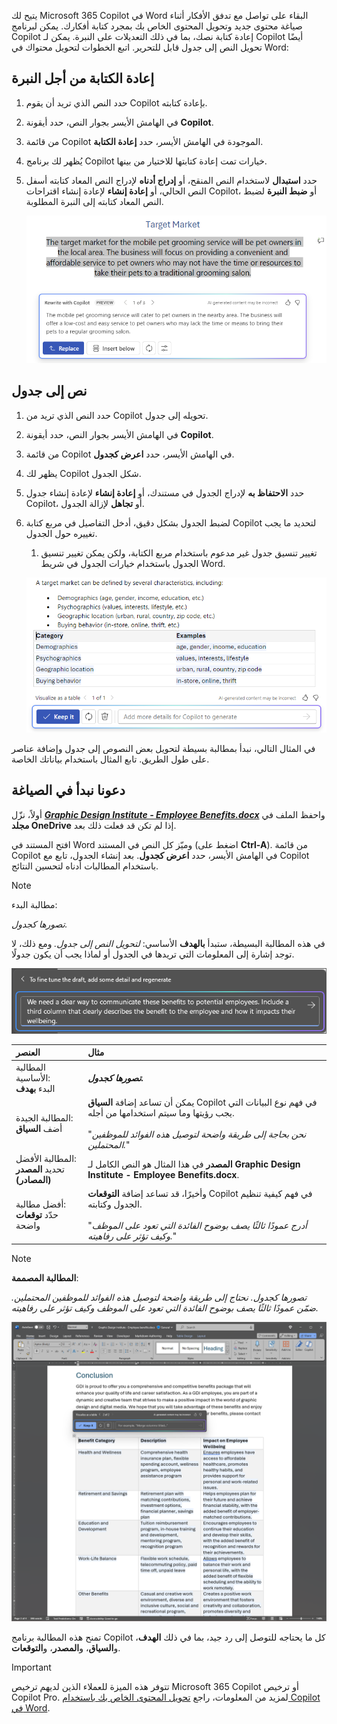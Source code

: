
يتيح لك Microsoft 365 Copilot في Word البقاء على تواصل مع تدفق الأفكار أثناء صياغة محتوى جديد وتحويل المحتوى الخاص بك بمجرد كتابة أفكارك. يمكن لبرنامج Copilot إعادة كتابة نصك، بما في ذلك التعديلات على النبرة. يمكن لـ Copilot أيضًا تحويل النص إلى جدول قابل للتحرير. اتبع الخطوات لتحويل محتواك في Word:

## إعادة الكتابة من أجل النبرة

1. حدد النص الذي تريد أن يقوم Copilot بإعادة كتابته.

1. في الهامش الأيسر بجوار النص، حدد أيقونة **Copilot**.

1. من قائمة Copilot الموجودة في الهامش الأيسر، حدد **إعادة الكتابة**.

1. يُظهر لك برنامج Copilot خيارات تمت إعادة كتابتها للاختيار من بينها.

1. حدد **استبدال** لاستخدام النص المنقح، أو **إدراج أدناه** لإدراج النص المعاد كتابته أسفل النص الحالي، أو **إعادة إنشاء** لإعادة إنشاء اقتراحات Copilot، أو **ضبط النبرة** لضبط النص المعاد كتابته إلى النبرة المطلوبة.

    ![لقطة شاشة لبرنامج Copilot في Word مع اقتراحات وخيارات إعادة كتابة النص.](../media/copilot-rewrite-word.png)

## نص إلى جدول

1. حدد النص الذي تريد من Copilot تحويله إلى جدول.

1. في الهامش الأيسر بجوار النص، حدد أيقونة **Copilot**.

1. من قائمة Copilot في الهامش الأيسر، حدد **اعرض كجدول**.

1. يظهر لك Copilot شكل الجدول.

1. حدد **الاحتفاظ به** لإدراج الجدول في مستندك، أو **إعادة إنشاء** لإعادة إنشاء جدول Copilot، أو **تجاهل** لإزالة الجدول.

1. لضبط الجدول بشكل دقيق، أدخل التفاصيل في مربع كتابة Copilot لتحديد ما يجب تغييره حول الجدول.

    1. تغيير تنسيق جدول غير مدعوم باستخدام مربع الكتابة، ولكن يمكن تغيير تنسيق الجدول باستخدام خيارات الجدول في شريط Word.

    ![لقطة شاشة لبرنامج Copilot في Word تُظهر إمكانية تحويل النص إلى جدول.](../media/copilot-visualize-table-word.png)

في المثال التالي، نبدأ بمطالبة بسيطة لتحويل بعض النصوص إلى جدول وإضافة عناصر على طول الطريق. تابع المثال باستخدام بياناتك الخاصة.

## دعونا نبدأ في الصياغة

أولاً، نزّل **_[Graphic Design Institute - Employee Benefits.docx](https://go.microsoft.com/fwlink/?linkid=2268825)_** واحفظ الملف في **مجلد OneDrive** إذا لم تكن قد فعلت ذلك بعد.

افتح المستند في Word وميّز كل النص في المستند (اضغط على **Ctrl-A**). من قائمة Copilot في الهامش الأيسر، حدد **اعرض كجدول**. بعد إنشاء الجدول، تابع مع Copilot باستخدام المطالبات أدناه لتحسين النتائج.

> [!NOTE]
> مطالبة البدء:
>
> _تصورها كجدول._

في هذه المطالبة البسيطة، ستبدأ **بالهدف** الأساسي: _لتحويل النص إلى جدول._ ومع ذلك، لا توجد إشارة إلى المعلومات التي تريدها في الجدول أو لماذا يجب أن يكون جدولًا.

[![لقطة شاشة لبرنامج Copilot في Word أثناء عمله على تحويل النص إلى جدول.](../media/copilot-visualize-table-word-example.png)](../media/copilot-visualize-table-word-example.png#lightbox)

| العنصر | مثال |
| :------ | :------- |
| المطالبة الأساسية: <br>البدء **بهدف** | **_تصورها كجدول._** |
| المطالبة الجيدة: <br>أضف **السياق** | يمكن أن تساعد إضافة **السياق** Copilot في فهم نوع البيانات التي يجب رؤيتها وما سيتم استخدامها من أجله.<br><br>"_نحن بحاجة إلى طريقة واضحة لتوصيل هذه الفوائد للموظفين المحتملين._" |
| المطالبة الأفضل: <br>تحديد **المصدر (المصادر)** | **المصدر** في هذا المثال هو النص الكامل لـ **Graphic Design Institute - Employee Benefits.docx**. |
| أفضل مطالبة: <br>حدّد **توقعات** واضحة | وأخيرًا، قد تساعد إضافة **التوقعات** Copilot في فهم كيفية تنظيم الجدول وكتابته.<br><br>"_أدرج عمودًا ثالثًا يصف بوضوح الفائدة التي تعود على الموظف وكيف تؤثر على رفاهيته._" |

> [!NOTE]
> **المطالبة المصممة**:
>
> _تصورها كجدول. نحتاج إلى طريقة واضحة لتوصيل هذه الفوائد للموظفين المحتملين. ضمّن عمودًا ثالثًا يصف بوضوح الفائدة التي تعود على الموظف وكيف تؤثر على رفاهيته._

[![التقط لقطة شاشة لنتائج المطالبة المصممة مسبقًا مقابل مستند العينة باستخدام Copilot في Word.](../media/copilot-visualize-table-word-results.png)](../media/copilot-visualize-table-word-results.png#lightbox)

تمنح هذه المطالبة برنامج Copilot كل ما يحتاجه للتوصل إلى رد جيد، بما في ذلك **الهدف**، و**السياق**، و**المصدر**، و**التوقعات**.

> [!Important]
> تتوفر هذه الميزة للعملاء الذين لديهم ترخيص Microsoft 365 Copilot أو ترخيص Copilot Pro. لمزيد من المعلومات، راجع [تحويل المحتوى الخاص بك باستخدام Copilot في Word](https://support.microsoft.com/office/transform-your-content-with-copilot-in-word-923d9763-f896-4da7-8a3f-5b12c3bfc475).